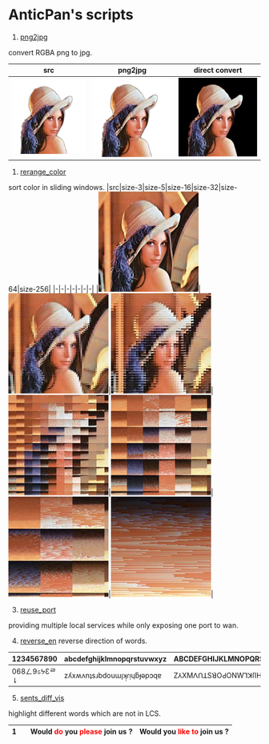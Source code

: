 # AnticPan's scripts

1. [png2jpg](./png2jpg.py)

convert RGBA png to jpg.

|src|png2jpg|direct convert|
|-|-|-|
|![](./imgs/src.mat.png)|![](./imgs/src.mat.jpg)|![](./imgs/src.mat.direct.jpg)|

1. [rerange_color](./rerange_color.py)

sort color in sliding windows.
|src|size-3|size-5|size-16|size-32|size-64|size-256|
|-|-|-|-|-|-|-|
|![](./imgs/src.jpg)|![](./imgs/src.rerange.block3.jpg)|![](./imgs/src.rerange.block5.jpg)|![](imgs/src.rerange.block16.jpg)|![](imgs/src.rerange.block32.jpg)|![](./imgs/src.rerange.block64.jpg)|![](./imgs/src.rerange.block256.jpg)|

3. [reuse_port](./reuse_port.py)

providing multiple local services while only exposing one port to wan.

4. [reverse_en](./reverse_en.py)
reverse direction of words.

|1234567890|abcdefghijklmnopqrstuvwxyz|ABCDEFGHIJKLMNOPQRSTUVWXYZ|
|-|-|-|
|068ㄥ9ಽᔭƐᄅ⇂|zʎxʍʌnʇsɹbdouɯןʞ̣ɾ̣ıɥƃɟǝpɔqɐ|Z⅄XMꓥꓵꓕSꓤ̀OԀONWꓶꓘſIHꓨℲƎꓷƆꓭⱯ|

5. [sents_diff_vis](./sents_diff_vis.py)
   
highlight different words which are not in LCS.

|1&emsp;|Would <text style="color:red;">do </text>you <text style="color:red;">please </text>join us ?|Would you <text style="color:red;">like to </text>join us ?|
|-|-|-|